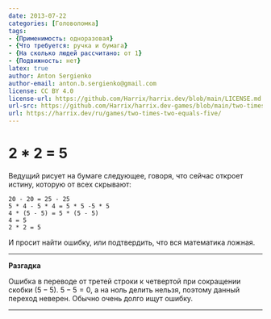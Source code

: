 ```yaml
---
date: 2013-07-22
categories: [Головоломка]
tags:
- {Применимость: одноразовая}
- {Что требуется: ручка и бумага}
- {На сколько людей рассчитано: от 1}
- {Подвижность: нет}
latex: true
author: Anton Sergienko
author-email: anton.b.sergienko@gmail.com
license: CC BY 4.0
license-url: https://github.com/Harrix/harrix.dev/blob/main/LICENSE.md
url-src: https://github.com/Harrix/harrix.dev-games/blob/main/two-times-two-equals-five/two-times-two-equals-five.md
url: https://harrix.dev/ru/games/two-times-two-equals-five/
---
```


# 2 * 2 = 5

Ведущий рисует на бумаге следующее, говоря, что сейчас откроет истину, которую от всех скрывают:

```text
20 - 20 = 25 - 25
5 * 4 - 5 * 4 = 5 * 5 -5 * 5
4 * (5 - 5) = 5 * (5 - 5)
4 = 5
2 * 2 = 5
```

И просит найти ошибку, или подтвердить, что вся математика ложная.

---

**Разгадка** <!-- !details -->

Ошибка в переводе от третей строки к четвертой при сокращении скобки $(5−5)$. $5−5=0$, а на ноль делить нельзя, поэтому данный переход неверен. Обычно очень долго ищут ошибку.

---

